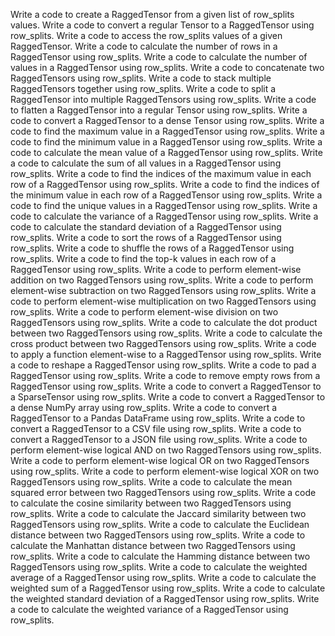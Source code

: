 Write a code to create a RaggedTensor from a given list of row_splits values.
Write a code to convert a regular Tensor to a RaggedTensor using row_splits.
Write a code to access the row_splits values of a given RaggedTensor.
Write a code to calculate the number of rows in a RaggedTensor using row_splits.
Write a code to calculate the number of values in a RaggedTensor using row_splits.
Write a code to concatenate two RaggedTensors using row_splits.
Write a code to stack multiple RaggedTensors together using row_splits.
Write a code to split a RaggedTensor into multiple RaggedTensors using row_splits.
Write a code to flatten a RaggedTensor into a regular Tensor using row_splits.
Write a code to convert a RaggedTensor to a dense Tensor using row_splits.
Write a code to find the maximum value in a RaggedTensor using row_splits.
Write a code to find the minimum value in a RaggedTensor using row_splits.
Write a code to calculate the mean value of a RaggedTensor using row_splits.
Write a code to calculate the sum of all values in a RaggedTensor using row_splits.
Write a code to find the indices of the maximum value in each row of a RaggedTensor using row_splits.
Write a code to find the indices of the minimum value in each row of a RaggedTensor using row_splits.
Write a code to find the unique values in a RaggedTensor using row_splits.
Write a code to calculate the variance of a RaggedTensor using row_splits.
Write a code to calculate the standard deviation of a RaggedTensor using row_splits.
Write a code to sort the rows of a RaggedTensor using row_splits.
Write a code to shuffle the rows of a RaggedTensor using row_splits.
Write a code to find the top-k values in each row of a RaggedTensor using row_splits.
Write a code to perform element-wise addition on two RaggedTensors using row_splits.
Write a code to perform element-wise subtraction on two RaggedTensors using row_splits.
Write a code to perform element-wise multiplication on two RaggedTensors using row_splits.
Write a code to perform element-wise division on two RaggedTensors using row_splits.
Write a code to calculate the dot product between two RaggedTensors using row_splits.
Write a code to calculate the cross product between two RaggedTensors using row_splits.
Write a code to apply a function element-wise to a RaggedTensor using row_splits.
Write a code to reshape a RaggedTensor using row_splits.
Write a code to pad a RaggedTensor using row_splits.
Write a code to remove empty rows from a RaggedTensor using row_splits.
Write a code to convert a RaggedTensor to a SparseTensor using row_splits.
Write a code to convert a RaggedTensor to a dense NumPy array using row_splits.
Write a code to convert a RaggedTensor to a Pandas DataFrame using row_splits.
Write a code to convert a RaggedTensor to a CSV file using row_splits.
Write a code to convert a RaggedTensor to a JSON file using row_splits.
Write a code to perform element-wise logical AND on two RaggedTensors using row_splits.
Write a code to perform element-wise logical OR on two RaggedTensors using row_splits.
Write a code to perform element-wise logical XOR on two RaggedTensors using row_splits.
Write a code to calculate the mean squared error between two RaggedTensors using row_splits.
Write a code to calculate the cosine similarity between two RaggedTensors using row_splits.
Write a code to calculate the Jaccard similarity between two RaggedTensors using row_splits.
Write a code to calculate the Euclidean distance between two RaggedTensors using row_splits.
Write a code to calculate the Manhattan distance between two RaggedTensors using row_splits.
Write a code to calculate the Hamming distance between two RaggedTensors using row_splits.
Write a code to calculate the weighted average of a RaggedTensor using row_splits.
Write a code to calculate the weighted sum of a RaggedTensor using row_splits.
Write a code to calculate the weighted standard deviation of a RaggedTensor using row_splits.
Write a code to calculate the weighted variance of a RaggedTensor using row_splits.